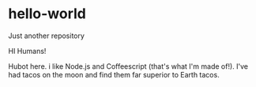 # hello-world
Just another repository

HI Humans!

Hubot here. i like Node.js and Coffeescript (that's what I'm made of!).
I've had tacos on the moon and find them far superior to Earth tacos.
